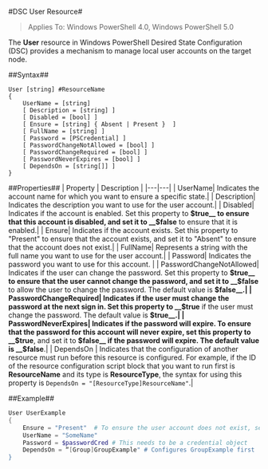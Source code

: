 #DSC User Resource#

 
>Applies To: Windows PowerShell 4.0, Windows PowerShell 5.0


The __User__ resource in Windows PowerShell Desired State Configuration (DSC) provides a mechanism to manage local user accounts on the target node.


##Syntax##

```
User [string] #ResourceName
{
    UserName = [string]
    [ Description = [string] ]
    [ Disabled = [bool] ]
    [ Ensure = [string] { Absent | Present }  ]
    [ FullName = [string] ]
    [ Password = [PSCredential] ]
    [ PasswordChangeNotAllowed = [bool] ]
    [ PasswordChangeRequired = [bool] ]
    [ PasswordNeverExpires = [bool] ]
    [ DependsOn = [string[]] ]
}
```

##Properties##
 |  Property  |  Description   | 
|---|---| 
| UserName| Indicates the account name for which you want to ensure a specific state.| 
| Description| Indicates the description you want to use for the user account.| 
| Disabled| Indicates if the account is enabled. Set this property to __$true__ to ensure that this account is disabled, and set it to __$false__ to ensure that it is enabled.| 
| Ensure| Indicates if the account exists. Set this property to "Present" to ensure that the account exists, and set it to "Absent" to ensure that the account does not exist.| 
| FullName| Represents a string with the full name you want to use for the user account.| 
| Password| Indicates the password you want to use for this account. | 
| PasswordChangeNotAllowed| Indicates if the user can change the password. Set this property to __$true__ to ensure that the user cannot change the password, and set it to __$false__ to allow the user to change the password. The default value is __$false__.| 
| PasswordChangeRequired| Indicates if the user must change the password at the next sign in. Set this property to __$true__ if the user must change the password. The default value is __$true__.| 
| PasswordNeverExpires| Indicates if the password will expire. To ensure that the password for this account will never expire, set this property to __$true__, and set it to __$false__ if the password will expire. The default value is __$false__.| 
| DependsOn | Indicates that the configuration of another resource must run before this resource is configured. For example, if the ID of the resource configuration script block that you want to run first is __ResourceName__ and its type is __ResourceType__, the syntax for using this property is `DependsOn = "[ResourceType]ResourceName"`.| 

##Example##

```powershell
User UserExample
{
    Ensure = "Present"  # To ensure the user account does not exist, set Ensure to "Absent"
    UserName = "SomeName"
    Password = $passwordCred # This needs to be a credential object
    DependsOn = “[Group]GroupExample" # Configures GroupExample first
}
```
